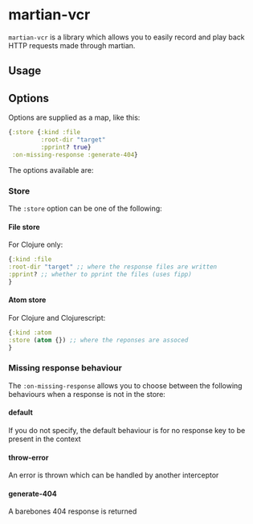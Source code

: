 # martian-vcr
`martian-vcr` is a library which allows you to easily record and play back HTTP requests made through martian.

## Usage



## Options

Options are supplied as a map, like this:

```clj
{:store {:kind :file
         :root-dir "target"
         :pprint? true}
 :on-missing-response :generate-404}
 ```

The options available are:

### Store

The `:store` option can be one of the following:

#### File store

For Clojure only:

 ```clj
{:kind :file
 :root-dir "target" ;; where the response files are written
 :pprint? ;; whether to pprint the files (uses fipp)
}
 ```

 #### Atom store

 For Clojure and Clojurescript:

 ```clj
{:kind :atom
 :store (atom {}) ;; where the reponses are assoced
}
```

### Missing response behaviour

The `:on-missing-response` allows you to choose between the following behaviours when a response is not in the store:

#### default
If you do not specify, the default behaviour is for no response key to be present in the context

#### throw-error
An error is thrown which can be handled by another interceptor

#### generate-404
A barebones 404 response is returned
